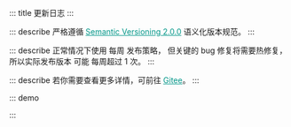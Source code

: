 ::: title 更新日志
:::

::: describe 严格遵循 <a style="color:#009688;" href="https://semver.org/lang/zh-CN/">Semantic Versioning 2.0.0</a> 语义化版本规范。
:::

::: describe 正常情况下使用 每周 发布策略， 但关键的 bug 修复将需要热修复，所以实际发布版本 可能 每周超过 1 次。
:::

::: describe 若你需要查看更多详情，可前往 <a style="color:#009688;" target="_blank" href="https://gitee.com/layui/layui-vue/releases">Gitee</a>。
:::

::: demo
<template>
    <lay-timeline>
        <lay-timeline-item title="2.0.0">
            <ul>
                <a name="2-0-0"></a>
                <li>
                    <h3>2.0.0 <span class="layui-badge-rim">2023-05-07</span></h3>
                    <ul>
                        <li>[新增] field 组件 title 插槽，支持标题自定义。</li>
                        <li>[修复] layer 组件 maxmin 属性开启时，最小化内容溢出的问题。</li>
                        <li>[修复] tree 组件 showCheckbox 属性启用时，title 与 checkbox 的异常间隔。</li>
                        <li>[修复] icon-picker 组件，选项边角不跟随主题变量的问题。</li>
                        <li>[修复] tooltip 组件，面板边角不跟随主题变量的问题。</li>
                        <li>[修复] collapse 组件，面版边角不跟随主题变量的问题。</li>
                        <li>[修复] date-picker 组件，面板边角不跟随主题变量的问题。</li>
                        <li>[修复] slider 组件，横向模式与竖向模式下，进度条背景颜色不一致的问题。</li>
                        <li>[主题] global-primary-color 变量默认值由 #009688 调整为 #16baaa。</li>
                        <li>[主题] global-checked-color 变量默认值由 #5FB878 调整为 #16b777。</li>
                        <li>[文档] radio-button 说明从 radio 文档剥离，独立为单独的菜单项。</li>
                        <li>[文档] collapse 折叠面板文档更新，补充案例说明。</li>
                        <li>[文档] form 表单文档更新，补充案例说明。</li>
                        <li>[升级] layer-vue 到 1.8.4 版本。</li>
                        <li>
                            <h4 style="margin-bottom: 0px !important;font-weight: 500 !important;">Radio Button</h4>
                            <ul>
                                <li>[新增] radio-button 组件 name 属性，input 原生 name 属性。</li>
                                <li>[新增] radio-button 组件 model-value 属性，用于设置当前选中值。</li>
                                <li>[新增] radio-button 组件 disabled 属性，用于设置单选按钮禁用状态。</li>
                                <li>[新增] radio-button 组件 label 属性与 label 插槽，用于设置单选按钮文本值。</li>
                                <li>[新增] radio-button 组件 value 属性，用于设置单选按钮绑定值。</li>
                                <li>[新增] radio-button 组件 size 属性，用于设置单选按钮尺寸。</li>
                                <li>[新增] radio-button 组件 change 属性，值改变时触发。</li>
                            </ul>
                        </li>
                        <li>
                            <h4 style="margin-bottom: 0px !important;font-weight: 500 !important;">Checkcard</h4>
                            <ul>
                                <li>[新增] checkcard 组件，通过卡片的形式提供多选操作。</li>
                                <li>[新增] checkcard 组件 title 属性与插槽，用于设置标题。</li>
                                <li>[新增] checkcard 组件 description 属性与插槽，用于设置描述。</li>
                                <li>[新增] checkcard 组件 avatar 属性与插槽，用于设置头像。</li>
                                <li>[新增] checkcard 组件 defaultChecked 属性，用于设置默认选中。</li>
                                <li>[新增] checkcard 组件 disabled 属性，用于设置禁用。</li>
                                <li>[新增] checkcard 组件 extra 属性与插槽，用于设置扩展内容。</li>
                                <li>[新增] checkcard 组件 cover 属性与插槽，用于启用图片选项。</li>
                                <li>[新增] checkcard-group 组件，多选卡片组，用于配合 checkcard 使用。</li>
                                <li>[新增] checkcard-group 组件 disabled 属性，开启整体禁用。</li>
                                <li>[新增] checkcard-group 组件 modelValue 属性，用于设置默认选项。</li>
                                <li>[新增] checkcard-group 组件 change 事件，用于监听选项变化。</li>
                            </ul>
                        </li>
                        <li>
                            <h4 style="margin-bottom: 0px !important;font-weight: 500 !important;">Form</h4>
                            <ul>
                                <li>[新增] form 组件 label-position 属性，设置包括的 form-item 组件 label 位置。</li>
                                <li>[修复] form 组件 pane 属性启用时，label 属性缺省时仍显示占位元素的问题。</li>
                                <li>[修复] form 组件 pane 属性启用时，form-item 边框角度不跟随 global-border-radius 变量的问题。</li>
                                <li>[修复] form-item 组件 mode 属性为 inline 时，表单项仍以 block 的形式排布。</li>
                                <li>[修复] form-item 组件 required 图标颜色不跟随 global-danger-color 变量的问题。</li>
                                <li>[修复] form-item 组件中的 rate 与 switch 组件不居中的问题。</li>
                                <li>[调整] form-item 组件 required 图标和标题间距，增加适当间距。 </li>
                                <li>[调整] form-item 组件 mode 属性为 inline 时，宽度由 190px 调整为 220px。</li>
                            </ul>
                        </li>
                        <li>
                            <h4 style="margin-bottom: 0px !important;font-weight: 500 !important;">Tree Select</h4>
                            <ul>
                                <li>[新增] tree-select 组件 search 属性，启用下拉树节点搜索功能。</li>
                                <li>[新增] tree-select 组件 contentStyle 属性，用于设置面板的 style 样式。</li>
                                <li>[新增] tree-select 组件 contentClass 属性，用于设置面板的 class 属性。</li>
                                <li>[优化] tree-select 组件 multiple 属性为 true 时，值类型错误的异常提示信息。</li>
                                <li>[优化] tree-select 组件 content 样式，增加最大高度，超出后滚动展示。</li>
                            </ul>
                        </li>
                        <li>
                            <h4 style="margin-bottom: 0px !important;font-weight: 500 !important;">Table</h4>
                            <ul>
                                <li>[修复] table 组件 筛选列 下拉面板横向布局的问题，修正为竖向布局。</li>
                                <li>[优化] table 组件 body 滚动条样式，使其更贴合现今流行的审美。</li>
                                <li>[优化] table 组件 筛选列 下拉面板最大高度，超出后滚动展示。</li>
                            </ul>
                        </li>
                        <li>
                            <h4 style="margin-bottom: 0px !important;font-weight: 500 !important;">Select</h4>
                            <ul>
                                <li>[新增] select-option-group 组件，为 select-option 提供分组。</li>
                                <li>[新增] select-option-group 组件 label 属性，用于设置 option 分组名称。</li>
                                <li>[优化] select 组件 dropdown 下拉面板 scroll 样式。</li>
                            </ul>
                        </li>
                    </ul>  
                </li>
            </ul>
        </lay-timeline-item>
    </lay-timeline>
</template>

<script setup>
import { ref } from 'vue';
</script>

:::

